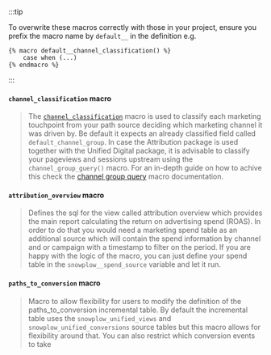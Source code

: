 
:::tip

To overwrite these macros correctly with those in your project, ensure you prefix the macro name by `default__` in the definition e.g.
```jinja2
{% macro default__channel_classification() %}
    case when (...)
{% endmacro %}
```
:::

#### `channel_classification` macro

> The [`channel_classification`](https://github.com/snowplow/dbt-snowplow-attribution/blob/main/macros/channel_classification.sql) macro is used to classify each marketing touchpoint from your path source deciding which marketing channel it was driven by. Be default it expects an already classified field called `default_channel_group`. In case the Attribution package is used together with the Unified Digital package, it is advisable to classify your pageviews and sessions upstream using the `channel_group_guery()` macro. For an in-depth guide on how to achive this check the [channel group query](/docs/modeling-your-data/modeling-your-data-with-dbt/dbt-models/dbt-unified-data-model/overridable-macros/index.md#icon-iconfa-brands-fa-github-channel_group_query) macro documentation.


#### `attribution_overview` macro

> Defines the sql for the view called attribution overview which provides the main report calculating the return on advertising spend (ROAS). In order to do that you would need a marketing spend table as an additional source which will contain the spend information by channel and or campaign with a timestamp to filter on the period. If you are happy with the logic of the macro, you can just define your spend table in the `snowplow__spend_source` variable and let it run.

#### `paths_to_conversion` macro

> Macro to allow flexibility for users to modify the definition of the paths_to_conversion incremental table. By default the incremental table uses the `snowplow_unified_views` and `snowplow_unified_conversions` source tables but this macro allows for flexibility around that. You can also restrict which conversion events to take

